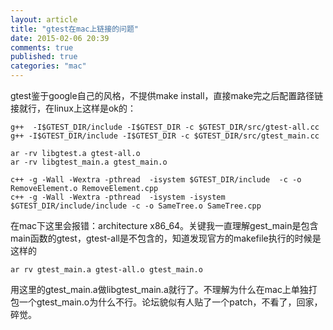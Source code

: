 ```yaml
---
layout: article
title: "gtest在mac上链接的问题"
date: 2015-02-06 20:39
comments: true
published: true
categories: "mac"
---
```


  gtest鉴于google自己的风格，不提供make install，直接make完之后配置路径链接就行，在linux上这样是ok的：

  	g++  -I$GTEST_DIR/include -I$GTEST_DIR -c $GTEST_DIR/src/gtest-all.cc
	g++ -I$GTEST_DIR/include -I$GTEST_DIR -c $GTEST_DIR/src/gtest_main.cc

	ar -rv libgtest.a gtest-all.o
	ar -rv libgtest_main.a gtest_main.o

	c++ -g -Wall -Wextra -pthread  -isystem $GTEST_DIR/include  -c -o RemoveElement.o RemoveElement.cpp
	c++ -g -Wall -Wextra -pthread  -isystem -isystem $GTEST_DIR/include/include -c -o SameTree.o SameTree.cpp

  在mac下这里会报错：architecture x86_64。关键我一直理解gest_main是包含main函数的gtest，gtest-all是不包含的，知道发现官方的makefile执行的时候是这样的 

  	ar rv gtest_main.a gtest-all.o gtest_main.o   

  用这里的gtest_main.a做libgtest_main.a就行了。不理解为什么在mac上单独打包一个gtest_main.o为什么不行。论坛貌似有人贴了一个patch，不看了，回家，碎觉。
